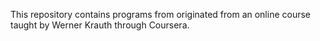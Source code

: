 This repository contains programs from originated from an online course
taught by Werner Krauth through Coursera.
